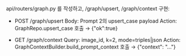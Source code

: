 api/routers/graph.py 를 작성하고, /graph/upsert, /graph/context 구현:

- POST /graph/upsert
  Body: Prompt 2의 upsert_case payload
  Action: GraphRepo.upsert_case 호출 → {"ok":true}

- GET /graph/context
  Query: image_id, k=2, mode=triples|json
  Action: GraphContextBuilder.build_prompt_context 호출 → {"context": "..."}
